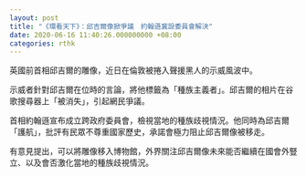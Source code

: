 ```yaml
---
layout: post
title: "《環看天下》：邱吉爾像掀爭議　約翰遜冀設委員會解決"
date: 2020-06-16 11:40:26.000000000 +08:00
categories: rthk
---
```


英國前首相邱吉爾的雕像，近日在倫敦被捲入聲援黑人的示威風波中。

示威者針對邱吉爾在位時的言論，將他標籤為「種族主義者」。邱吉爾的相片在谷歌搜尋器上「被消失」，引起網民爭議。

首相約翰遜宣布成立跨政府委員會，檢視當地的種族歧視情況。他同時為邱吉爾「護航」，批評有民眾不尊重國家歷史，承諾會極力阻止邱吉爾像被移走。

有意見提出，可以將雕像移入博物館，外界關注邱吉爾像未來能否繼續在國會外豎立、以及會否激化當地的種族歧視情況。
